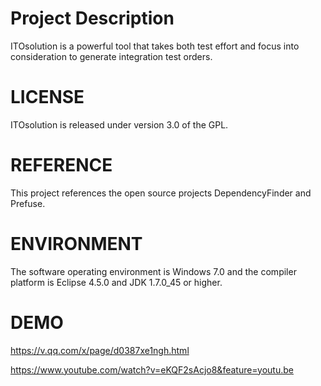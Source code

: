 Project Description
================================================================================
ITOsolution is a powerful tool that takes both test effort and focus into consideration to generate integration test orders.

LICENSE
================================================================================
ITOsolution is released under version 3.0 of the GPL.

REFERENCE
================================================================================
This project references the open source projects DependencyFinder and Prefuse.

ENVIRONMENT
================================================================================
The software operating environment is Windows 7.0 and the compiler platform is Eclipse 4.5.0 and JDK 1.7.0_45 or higher.

DEMO
================================================================================
https://v.qq.com/x/page/d0387xe1ngh.html

https://www.youtube.com/watch?v=eKQF2sAcjo8&feature=youtu.be
